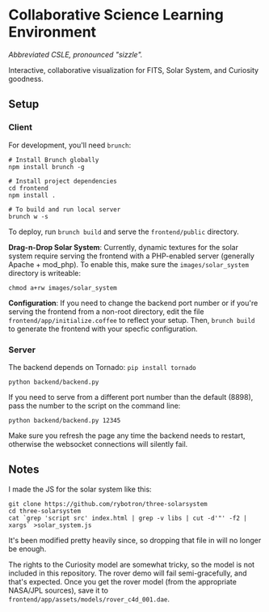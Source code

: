 # Collaborative Science Learning Environment

*Abbreviated CSLE, pronounced "sizzle".*

Interactive, collaborative visualization for FITS, Solar System, and Curiosity goodness.

## Setup

### Client

For development, you'll need `brunch`:

    # Install Brunch globally
    npm install brunch -g
    
    # Install project dependencies
    cd frontend
    npm install .
    
    # To build and run local server
    brunch w -s

To deploy, run `brunch build` and serve the `frontend/public` directory.

**Drag-n-Drop Solar System**:
Currently, dynamic textures for the solar system require serving the frontend
with a PHP-enabled server (generally Apache + mod_php).
To enable this, make sure the `images/solar_system` directory is writeable:

    chmod a+rw images/solar_system

**Configuration**:
If you need to change the backend port number
or if you're serving the frontend from a non-root directory,
edit the file `frontend/app/initialize.coffee` to reflect your setup.
Then, `brunch build` to generate the frontend with your specfic configuration.

### Server

The backend depends on Tornado: `pip install tornado`

    python backend/backend.py

If you need to serve from a different port number than the default (8898),
pass the number to the script on the command line:

    python backend/backend.py 12345

Make sure you refresh the page any time the backend needs to restart,
otherwise the websocket connections will silently fail.

## Notes

I made the JS for the solar system like this:

    git clone https://github.com/rybotron/three-solarsystem
    cd three-solarsystem
    cat `grep 'script src' index.html | grep -v libs | cut -d'"' -f2 | xargs` >solar_system.js

It's been modified pretty heavily since, so dropping that file in will no longer be enough.

The rights to the Curiosity model are somewhat tricky, so the model is not included in this repository.
The rover demo will fail semi-gracefully, and that's expected.
Once you get the rover model (from the appropriate NASA/JPL sources),
save it to `frontend/app/assets/models/rover_c4d_001.dae`.

